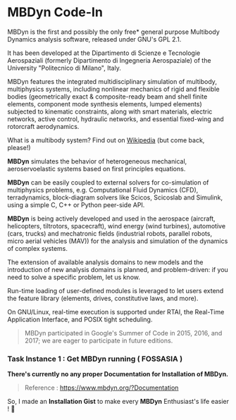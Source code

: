 # MBDyn Code-In

MBDyn is the first and possibly the only free* general purpose Multibody Dynamics analysis software, released under GNU's GPL 2.1.

It has been developed at the Dipartimento di Scienze e Tecnologie Aerospaziali (formerly Dipartimento di Ingegneria Aerospaziale) of the University "Politecnico di Milano", Italy.

MBDyn features the integrated multidisciplinary simulation of multibody, multiphysics systems, including nonlinear mechanics of rigid and flexible bodies (geometrically exact & composite-ready beam and shell finite elements, component mode synthesis elements, lumped elements) subjected to kinematic constraints, along with smart materials, electric networks, active control, hydraulic networks, and essential fixed-wing and rotorcraft aerodynamics.

What is a multibody system? Find out on [Wikipedia](https://en.wikipedia.org/wiki/Multibody) (but come back, please!)

**MBDyn** simulates the behavior of heterogeneous mechanical, aeroservoelastic systems based on first principles equations.

**MBDyn** can be easily coupled to external solvers for co-simulation of multiphysics problems, e.g. Computational Fluid Dynamics (CFD), terradynamics, block-diagram solvers like Scicos, Scicoslab and Simulink, using a simple C, C++ or Python peer-side API.

**MBDyn** is being actively developed and used in the aerospace (aircraft, helicopters, tiltrotors, spacecraft), wind energy (wind turbines), automotive (cars, trucks) and mechatronic fields (industrial robots, parallel robots, micro aerial vehicles (MAV)) for the analysis and simulation of the dynamics of complex systems.

The extension of available analysis domains to new models and the introduction of new analysis domains is planned, and problem-driven: if you need to solve a specific problem, let us know.

Run-time loading of user-defined modules is leveraged to let users extend the feature library (elements, drives, constitutive laws, and more).

On GNU/Linux, real-time execution is supported under RTAI, the Real-Time Application Interface, and POSIX tight scheduling.

> MBDyn participated in Google's Summer of Code in 2015, 2016, and 2017; we are eager to participate in future editions.


### Task Instance 1 : Get MBDyn running ( FOSSASIA )

**There's currently no any proper Documentation for Installation of MBDyn.**

> Reference : https://www.mbdyn.org/?Documentation

So, I made an **Installation Gist** to make every **MBDyn** Enthusiast's life easier ! :tada:

